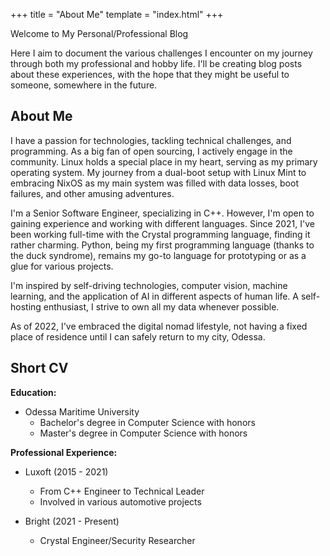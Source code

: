 +++
title = "About Me"
template = "index.html"
+++

Welcome to My Personal/Professional Blog

Here  I aim to document the various challenges I encounter on my journey through both my professional and hobby life. I'll be creating blog posts about these experiences, with the hope that they might be useful to someone, somewhere in the future.

## About Me

I have a passion for technologies, tackling technical challenges, and programming. As a big fan of open sourcing, I actively engage in the community. Linux holds a special place in my heart, serving as my primary operating system. My journey from a dual-boot setup with Linux Mint to embracing NixOS as my main system was filled with data losses, boot failures, and other amusing adventures.

I'm a Senior Software Engineer, specializing in C++. However, I'm open to gaining experience and working with different languages. Since 2021, I've been working full-time with the Crystal programming language, finding it rather charming. Python, being my first programming language (thanks to the duck syndrome), remains my go-to language for prototyping or as a glue for various projects.

I'm inspired by self-driving technologies, computer vision, machine learning, and the application of AI in different aspects of human life. A self-hosting enthusiast, I strive to own all my data whenever possible.

As of 2022, I've embraced the digital nomad lifestyle, not having a fixed place of residence until I can safely return to my city, Odessa.

## Short CV

**Education:**
- Odessa Maritime University
  - Bachelor's degree in Computer Science with honors
  - Master's degree in Computer Science with honors

**Professional Experience:**
- Luxoft (2015 - 2021)
  - From C++ Engineer to Technical Leader
  - Involved in various automotive projects

- Bright (2021 - Present)
  - Crystal Engineer/Security Researcher